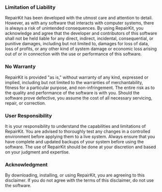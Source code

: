 ### Limitation of Liability
RepairKit has been developed with the utmost care and attention to detail. However, as with any software that interacts with computer systems, there is always a risk of unintended consequences. By using RepairKit, you acknowledge and agree that the developer and contributors of this software shall not be held liable for any direct, indirect, incidental, consequential, or punitive damages, including but not limited to, damages for loss of data, loss of profits, or any other kind of system damage or economic loss arising out of or in connection with the use or performance of this software.

### No Warranty
RepairKit is provided "as is," without warranty of any kind, expressed or implied, including but not limited to the warranties of merchantability, fitness for a particular purpose, and non-infringement. The entire risk as to the quality and performance of the software is with you. Should the software prove defective, you assume the cost of all necessary servicing, repair, or correction.

### User Responsibility
It is your responsibility to understand the capabilities and limitations of RepairKit. You are advised to thoroughly test any changes in a controlled environment before applying them to a live system. Always ensure that you have complete and updated backups of your system before using the software. The use of RepairKit should be done at your discretion and based on your judgment and expertise.

### Acknowledgment
By downloading, installing, or using RepairKit, you are agreeing to this disclaimer. If you do not agree with the terms of this disclaimer, do not use the software.
